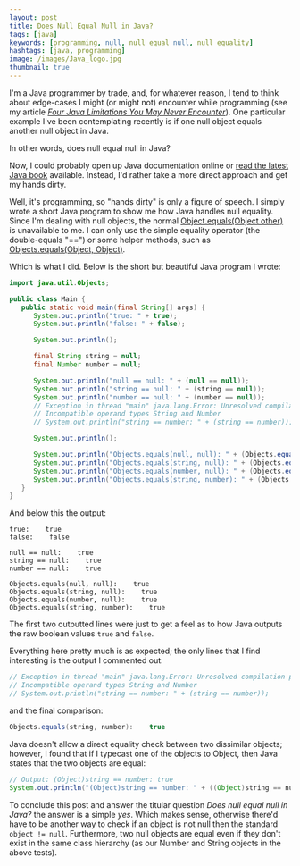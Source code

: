 ```yaml
---
layout: post
title: Does Null Equal Null in Java?
tags: [java]
keywords: [programming, null, null equal null, null equality]
hashtags: [java, programming]
image: /images/Java_logo.jpg
thumbnail: true
---
```


I'm a Java programmer by trade, and, for whatever reason, I tend to think about edge-cases I might (or might not) encounter while programming (see my article *[Four Java Limitations You May Never Encounter](https://hendrixjoseph.github.io/four_java_limitations_you_may_never_encounter/)*). One particular example I've been contemplating recently is if one null object equals another null object in Java.

In other words, does null equal null in Java?

Now, I could probably open up Java documentation online or [read the latest Java book](https://www.amazon.com/Effective-Java-Joshua-Bloch/dp/0134685997/?tag=hendrixjoseph-20) available. Instead, I'd rather take a more direct approach and get my hands dirty.

Well, it's programming, so "hands dirty" is only a figure of speech. I simply wrote a short Java program to show me how Java handles null equality. Since I'm dealing with null objects, the normal [Object.equals(Object other)](https://docs.oracle.com/javase/7/docs/api/java/lang/Object.html#equals%28java.lang.Object%29) is unavailable to me. I can only use the simple equality operator (the double-equals "==") or some helper methods, such as [Objects.equals(Object, Object)](https://docs.oracle.com/javase/7/docs/api/java/util/Objects.html#equals%28java.lang.Object,%20java.lang.Object%29).

Which is what I did. Below is the short but beautiful Java program I wrote:

```java
import java.util.Objects;

public class Main {
   public static void main(final String[] args) {
      System.out.println("true: " + true);
      System.out.println("false: " + false);

      System.out.println();

      final String string = null;
      final Number number = null;

      System.out.println("null == null: " + (null == null));
      System.out.println("string == null: " + (string == null));
      System.out.println("number == null: " + (number == null));
      // Exception in thread "main" java.lang.Error: Unresolved compilation problem:
      // Incompatible operand types String and Number
      // System.out.println("string == number: " + (string == number));

      System.out.println();

      System.out.println("Objects.equals(null, null): " + (Objects.equals(null, null)));
      System.out.println("Objects.equals(string, null): " + (Objects.equals(string, null)));
      System.out.println("Objects.equals(number, null): " + (Objects.equals(number, null)));
      System.out.println("Objects.equals(string, number): " + (Objects.equals(string, number)));
   }
}
```

And below this the output:

```
true:    true
false:    false

null == null:    true
string == null:    true
number == null:    true

Objects.equals(null, null):    true
Objects.equals(string, null):    true
Objects.equals(number, null):    true
Objects.equals(string, number):    true
```

The first two outputted lines were just to get a feel as to how Java outputs the raw boolean values `true` and `false`.

Everything here pretty much is as expected; the only lines that I find interesting is the output I commented out:

```java
// Exception in thread "main" java.lang.Error: Unresolved compilation problem:
// Incompatible operand types String and Number
// System.out.println("string == number: " + (string == number));
```

and the final comparison:

```java
Objects.equals(string, number):    true
```

Java doesn't allow a direct equality check between two dissimilar objects; however, I found that if I typecast one of the objects to Object, then Java states that the two objects are equal:

```java
// Output: (Object)string == number: true
System.out.println("(Object)string == number: " + ((Object)string == number));
```

To conclude this post and answer the titular question *Does null equal null in Java?* the answer is a simple *yes*. Which makes sense, otherwise there'd have to be another way to check if an object is not null then the standard `object != null`. Furthermore, two null objects are equal even if they don't exist in the same class hierarchy (as our Number and String objects in the above tests).
